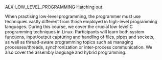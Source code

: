 ALX-LOW_LEVEL_PROGRAMMING Hatching out


When practising low-level programming, the programmer must use techniques
vastly different from those employed in high-level programming languages.
During this course, we cover the crucial low-level C programming techniques
in Linux. Participants will learn both system functions, input/output capturing
and handling of files, pipes and sockets, as well as thread-aware programming
topics such as managing processes/threads, synchronization or inter-process
communication. We also cover the assembly language and hybrid programming.
